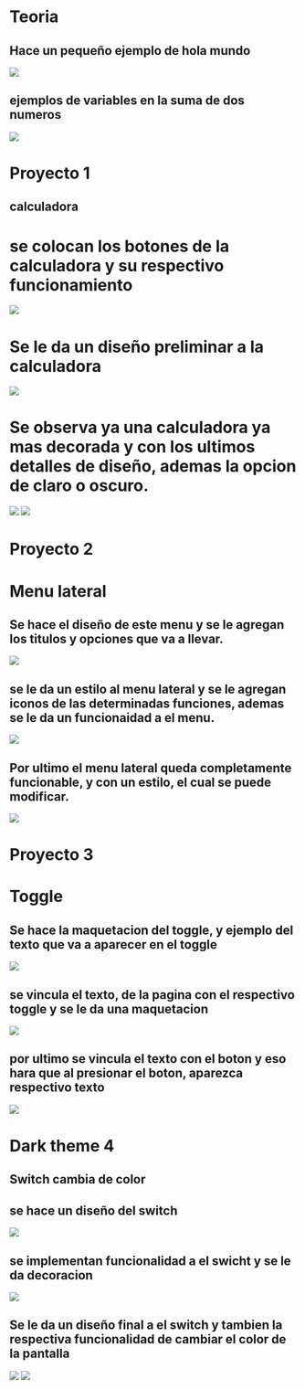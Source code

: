 # Teoria
## Hace un pequeño ejemplo de hola mundo

<img src="img/proyecot14.png">


## ejemplos de variables en la suma de dos numeros


<img src="img/proyecto15.png">










# Proyecto 1
## calculadora




# se colocan los botones de la calculadora y su respectivo funcionamiento

<img src="img/proyecto1.png">


# Se le da un diseño preliminar a la calculadora

<img src="img/proyecto11.png">

# Se observa ya una calculadora ya mas decorada y con los ultimos detalles de diseño, ademas la opcion de claro o oscuro.

<img src="img/proyecto12.png">
<img src="img/proyecto13.png">


# Proyecto 2
# Menu lateral

## Se hace el diseño de este menu y se le agregan los titulos y opciones que va a llevar.

<img src="img/proyecto16.png">

## se le da un estilo al menu lateral y se le agregan iconos de las determinadas funciones, ademas se le da un funcionaidad a el menu.

<img src="img/proyecto17.png">


## Por ultimo el menu lateral queda completamente funcionable, y con un estilo, el cual se puede modificar.

<img src="img/proyecto18.png">

# Proyecto 3

# Toggle 

## Se hace la maquetacion del toggle, y ejemplo del texto que va a aparecer en el toggle

<img src="img/proyecto19.png">

## se vincula el texto, de la pagina con el respectivo toggle y se le da una maquetacion

<img src="img/proyecto20.png">

## por ultimo se vincula el texto con el boton y eso hara que  al presionar el boton, aparezca respectivo texto

<img src="img/proyecto21.png">

# Dark theme 4

## Switch cambia de color

## se hace un diseño del switch

<img src="img/proyecto22.png">


## se implementan funcionalidad a el swicht y se le da decoracion
<img src="img/proyecto23.png">

## Se le da un diseño final  a el switch y tambien la respectiva funcionalidad de cambiar el color de la pantalla 
<img src="img/proyecto24.png">
<img src="img/proyecto25.png">

